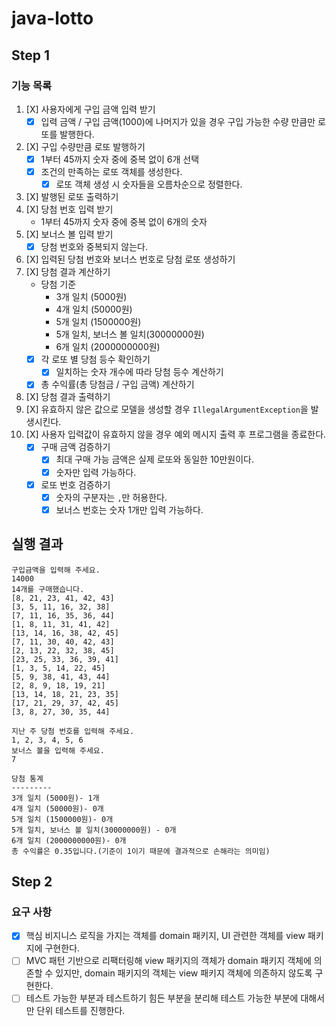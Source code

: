 # java-lotto

## Step 1

### 기능 목록

1. [X] 사용자에게 구입 금액 입력 받기
    - [X] 입력 금액 / 구입 금액(1000)에 나머지가 있을 경우 구입 가능한 수량 만큼만 로또를 발행한다.
2. [X] 구입 수량만큼 로또 발행하기
    - [X] 1부터 45까지 숫자 중에 중복 없이 6개 선택
    - [X] 조건의 만족하는 로또 객체를 생성한다.
        - [X] 로또 객체 생성 시 숫자들을 오름차순으로 정렬한다.
3. [X] 발행된 로또 출력하기
3. [X] 당첨 번호 입력 받기
    - 1부터 45까지 숫자 중에 중복 없이 6개의 숫자
4. [X] 보너스 볼 입력 받기
    - [X] 당첨 번호와 중복되지 않는다.
5. [X] 입력된 당첨 번호와 보너스 번호로 당첨 로또 생성하기
6. [X] 당첨 결과 계산하기
    - 당첨 기준
        - 3개 일치 (5000원)
        - 4개 일치 (50000원)
        - 5개 일치 (1500000원)
        - 5개 일치, 보너스 볼 일치(30000000원)
        - 6개 일치 (2000000000원)
    - [X] 각 로또 별 당첨 등수 확인하기
        - [X] 일치하는 숫자 개수에 따라 당첨 등수 계산하기
    - [X] 총 수익률(총 당첨금 / 구입 금액) 계산하기
7. [X] 당첨 결과 출력하기
8. [X] 유효하지 않은 값으로 모델을 생성할 경우 `IllegalArgumentException`을 발생시킨다.
9. [X] 사용자 입력값이 유효하지 않을 경우 예외 메시지 출력 후 프로그램을 종료한다.
    - [X] 구매 금액 검증하기
        - [X] 최대 구매 가능 금액은 실제 로또와 동일한 10만원이다.
        - [X] 숫자만 입력 가능하다.
    - [X] 로또 번호 검증하기
        - [X] 숫자의 구분자는 `,`만 허용한다.
        - [X] 보너스 번호는 숫자 1개만 입력 가능하다.

## 실행 결과

```
구입금액을 입력해 주세요.
14000
14개를 구매했습니다.
[8, 21, 23, 41, 42, 43]
[3, 5, 11, 16, 32, 38]
[7, 11, 16, 35, 36, 44]
[1, 8, 11, 31, 41, 42]
[13, 14, 16, 38, 42, 45]
[7, 11, 30, 40, 42, 43]
[2, 13, 22, 32, 38, 45]
[23, 25, 33, 36, 39, 41]
[1, 3, 5, 14, 22, 45]
[5, 9, 38, 41, 43, 44]
[2, 8, 9, 18, 19, 21]
[13, 14, 18, 21, 23, 35]
[17, 21, 29, 37, 42, 45]
[3, 8, 27, 30, 35, 44]

지난 주 당첨 번호를 입력해 주세요.
1, 2, 3, 4, 5, 6
보너스 볼을 입력해 주세요.
7

당첨 통계
---------
3개 일치 (5000원)- 1개
4개 일치 (50000원)- 0개
5개 일치 (1500000원)- 0개
5개 일치, 보너스 볼 일치(30000000원) - 0개
6개 일치 (2000000000원)- 0개
총 수익률은 0.35입니다.(기준이 1이기 때문에 결과적으로 손해라는 의미임)
```

## Step 2

### 요구 사항

- [X] 핵심 비지니스 로직을 가지는 객체를 domain 패키지, UI 관련한 객체를 view 패키지에 구현한다.
- [ ] MVC 패턴 기반으로 리팩터링해 view 패키지의 객체가 domain 패키지 객체에 의존할 수 있지만, domain 패키지의 객체는 view 패키지 객체에 의존하지 않도록 구현한다.
- [ ] 테스트 가능한 부분과 테스트하기 힘든 부분을 분리해 테스트 가능한 부분에 대해서만 단위 테스트를 진행한다.
